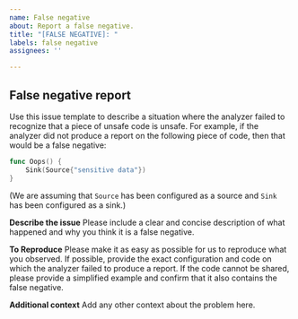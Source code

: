 ```yaml
---
name: False negative
about: Report a false negative.
title: "[FALSE NEGATIVE]: "
labels: false negative
assignees: ''

---
```


## False negative report

Use this issue template to describe a situation where the analyzer failed to recognize that a piece of unsafe code is unsafe. For example, if the analyzer did not produce a report on the following piece of code, then that would be a false negative:

```go
func Oops() {
    Sink(Source{"sensitive data"})
}
```
(We are assuming that `Source` has been configured as a source and `Sink` has been configured as a sink.)

**Describe the issue**
Please include a clear and concise description of what happened and why you think it is a false negative.

**To Reproduce**
Please make it as easy as possible for us to reproduce what you observed. If possible, provide the exact configuration and code on which the analyzer failed to produce a report. If the code cannot be shared, please provide a simplified example and confirm that it also contains the false negative.

**Additional context**
Add any other context about the problem here.
